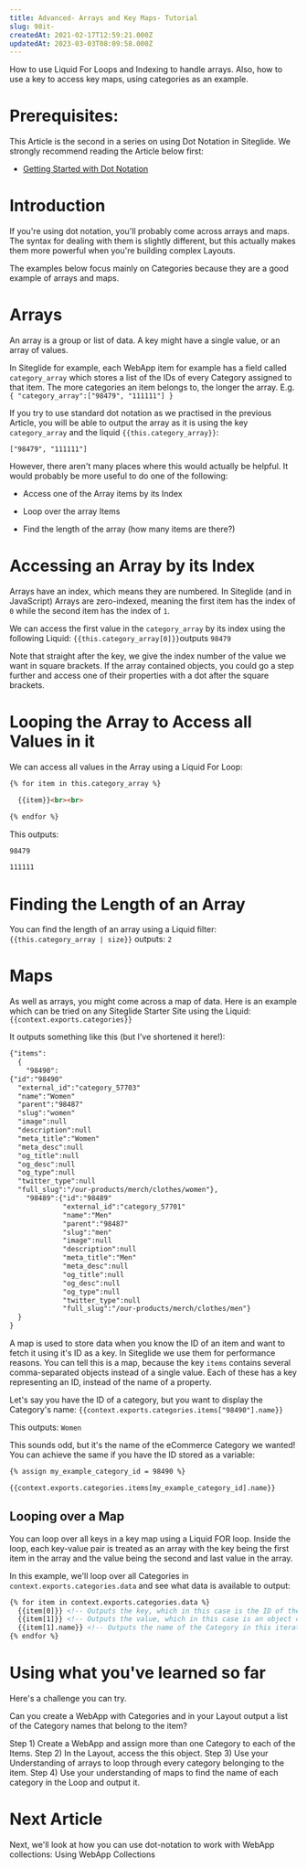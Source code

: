 ```yaml
---
title: Advanced- Arrays and Key Maps- Tutorial
slug: 98it-
createdAt: 2021-02-17T12:59:21.000Z
updatedAt: 2023-03-03T08:09:58.000Z
---
```


How to use Liquid For Loops and Indexing to handle arrays. Also, how to use a key to access key maps, using categories as an example.

# Prerequisites:

This Article is the second in a series on using Dot Notation in Siteglide. We strongly recommend reading the Article below first:

*   [Getting Started with Dot Notation](https://developers.siteglide.com/tutorial)

# Introduction

If you're using dot notation, you'll probably come across arrays and maps. The syntax for dealing with them is slightly different, but this actually makes them more powerful when you're building complex Layouts. 

The examples below focus mainly on Categories because they are a good example of arrays and maps.

# Arrays

An array is a group or list of data. A key might have a single value, or an array of values.&#x20;

In Siteglide for example, each WebApp item for example has a field called `category_array` which stores a list of the IDs of every Category assigned to that item. The more categories an item belongs to, the longer the array. E.g. `{ "category_array":["98479", "111111"] }`

If you try to use standard dot notation as we practised in the previous Article, you will be able to output the array as it is using the key `category_array` and the liquid `{{this.category_array}}`:&#x20;

`["98479", "111111"]`

However, there aren't many places where this would actually be helpful.&#x20;
It would probably be more useful to do one of the following:

*   Access one of the Array items by its Index

*   Loop over the array Items

*   Find the length of the array (how many items are there?)

# Accessing an Array by its Index

Arrays have an index, which means they are numbered. In Siteglide (and in JavaScript) Arrays are zero-indexed, meaning the first item has the index of `0` while the second item has the index of `1`. 

We can access the first value in the `category_array` by its index using the following Liquid:
`{{this.category_array[0]}}`outputs `98479`

Note that straight after the key, we give the index number of the value we want in square brackets. If the array contained objects, you could go a step further and access one of their properties with a dot after the square brackets.&#x20;

# Looping the Array to Access all Values in it

We can access all values in the Array using a Liquid For Loop:

```html
{% for item in this.category_array %}

  {{item}}<br><br>

{% endfor %}
```

This outputs:

```html
98479

111111
```

# Finding the Length of an Array

You can find the length of an array using a Liquid filter: `{{this.category_array | size}}`
outputs: `2`

# Maps 

As well as arrays, you might come across a map of data. Here is an example which can be tried on any Siteglide Starter Site using the Liquid: `{{context.exports.categories}}`

It outputs something like this (but I've shortened it here!):

```html
{"items":
  {
    "98490":
{"id":"98490"
  "external_id":"category_57703"
  "name":"Women"
  "parent":"98487"
  "slug":"women"
  "image":null
  "description":null
  "meta_title":"Women"
  "meta_desc":null
  "og_title":null
  "og_desc":null
  "og_type":null
  "twitter_type":null
  "full_slug":"/our-products/merch/clothes/women"},
    "98489":{"id":"98489"
             "external_id":"category_57701"
             "name":"Men"
             "parent":"98487"
             "slug":"men"
             "image":null
             "description":null
             "meta_title":"Men"
             "meta_desc":null
             "og_title":null
             "og_desc":null
             "og_type":null
             "twitter_type":null
             "full_slug":"/our-products/merch/clothes/men"}
  }
}
```

A map is used to store data when you know the ID of an item and want to fetch it using it's ID as a key. In Siteglide we use them for performance reasons. You can tell this is a map, because the key `items` contains several comma-separated objects instead of a single value. Each of these has a key representing an ID, instead of the name of a property. 

Let's say you have the ID of a category, but you want to display the Category's name:
`{{context.exports.categories.items["98490"].name}}`

This outputs: `Women`

This sounds odd, but it's the name of the eCommerce Category we wanted! You can achieve the same if you have the ID stored as a variable:

```html
{% assign my_example_category_id = 98490 %}

{{context.exports.categories.items[my_example_category_id].name}}
```

## Looping over a Map

You can loop over all keys in a key map using a Liquid FOR loop. Inside the loop, each key-value pair is treated as an array with the key being the first item in the array and the value being the second and last value in the array.&#x20;

In this example, we'll loop over all Categories in `context.exports.categories.data` and see what data is available to output:

```html
{% for item in context.exports.categories.data %}
  {{item[0]}} <!-- Outputs the key, which in this case is the ID of the category -->
  {{item[1]}} <!-- Outputs the value, which in this case is an object containing this category's fields. You can see all available fields by outputting it. -->
  {{item[1].name}} <!-- Outputs the name of the Category in this iteration of the loop. -->
{% endfor %}
```

# Using what you've learned so far

Here's a challenge you can try.

Can you create a WebApp with Categories and in your Layout output a list of the Category names that belong to the item?

Step 1) Create a WebApp and assign more than one Category to each of the Items.&#x20;
Step 2) In the Layout, access the this object.
Step 3) Use your Understanding of arrays to loop through every category belonging to the item.&#x20;
Step 4) Use your understanding of maps to find the name of each category in the Loop and output it. 

# Next Article

Next, we'll look at how you can use dot-notation to work with WebApp collections: Using WebApp Collections
